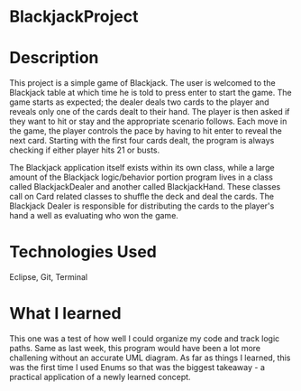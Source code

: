 # BlackjackProject

# Description
This project is a simple game of Blackjack. The user is welcomed to the Blackjack table at which time he is told to press enter to start the game. The game starts as expected; the dealer deals two cards to the player and reveals only one of the cards dealt to their hand. The player is then asked if they want to hit or stay and the appropriate scenario follows. Each move in the game, the player controls the pace by having to hit enter to reveal the next card. Starting with the first four cards dealt, the program is always checking if either player hits 21 or busts.

The Blackjack application itself exists within its own class, while a large amount of the Blackjack logic/behavior portion program lives in a class called BlackjackDealer and another called BlackjackHand. These classes call on Card related classes to shuffle the deck and deal the cards. The Blackjack Dealer is responsible for distributing the cards to the player's hand a well as evaluating who won the game.

# Technologies Used
Eclipse, Git, Terminal

# What I learned
This one was a test of how well I could organize my code and track logic paths. Same as last week, this program would have been a lot more challening without an accurate UML diagram. As far as things I learned, this was the first time I used Enums so that was the biggest takeaway - a practical application of a newly learned concept.

